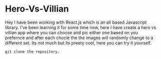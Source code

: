 # Hero-Vs-Villian

Hey I have been working with React.js which is an all based Javascript library. I've been learning it for some time now, here I have create a hero vs villian app where you can choose and pic either one based on you prefernce and after each chocie the the images will randomly change to a different set. Its not much but its preety cool, here you can try it yourself.

```
git clone the repository.
```
